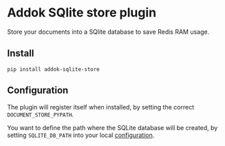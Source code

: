 # Addok SQlite store plugin

Store your documents into a SQlite database to save Redis RAM usage.


## Install

    pip install addok-sqlite-store


## Configuration

The plugin will register itself when installed, by setting the correct
`DOCUMENT_STORE_PYPATH`.

You want to define the path where the SQLite database will be created, by
setting `SQLITE_DB_PATH` into your local
[configuration](http://addok.readthedocs.io/en/latest/config/).
